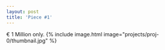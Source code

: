 ```yaml
---
layout: post
title: 'Piece #1'
---
```


€ 1 Million only.
{% include image.html image="projects/proj-0/thumbnail.jpg" %}

<!-- {% include image.html url="http://www.gratisography.com" image="projects/proj-1/dog.jpg" %}  -->
<!-- {% include image.html url="http://www.gratisography.com" image="projects/proj-1/wall.jpg" %} -->
